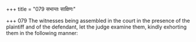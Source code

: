 +++
title = "079 सभान्तः साक्षिणः"

+++
079	The witnesses being assembled in the court in the presence of the plaintiff and of the defendant, let the judge examine them, kindly exhorting them in the following manner: